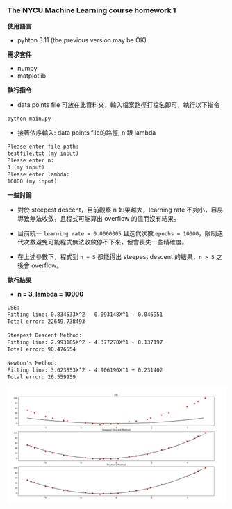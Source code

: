 ### The NYCU Machine Learning course homework 1

**使用語言**
* pyhton 3.11 (the previous version may be OK)

**需求套件**
* numpy 
* matplotlib

**執行指令**
* data points file 可放在此資料夾，輸入檔案路徑打檔名即可，執行以下指令
```
python main.py
```
* 接著依序輸入: data points file的路徑, n 跟 lambda

```
Please enter file path:
testfile.txt (my input)
Please enter n:
3 (my input)
Please enter lambda:
10000 (my input)
```

**一些討論**
* 對於 steepest descent，目前觀察 n 如果越大，learning rate 不夠小，容易導致無法收斂，且程式可能算出 overflow 的值而沒有結果。

* 目前統一 `learning rate = 0.0000005` 且迭代次數 `epochs = 10000`，限制迭代次數避免可能程式無法收斂停不下來，但會喪失一些精確度。

* 在上述參數下，程式到 `n = 5` 都能得出 steepest descent 的結果，`n > 5` 之後會 overflow。

**執行結果**
* **n = 3, lambda = 10000**

```
LSE:
Fitting line: 0.834533X^2 - 0.093148X^1 - 0.046951
Total error: 22649.738493

Steepest Descent Method:
Fitting line: 2.993185X^2 - 4.377270X^1 - 0.137197
Total error: 90.476554

Newton's Method:
Fitting line: 3.023853X^2 - 4.906190X^1 + 0.231402
Total error: 26.559959
```

![Alt text](image.png)